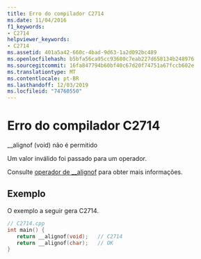 ```yaml
---
title: Erro do compilador C2714
ms.date: 11/04/2016
f1_keywords:
- C2714
helpviewer_keywords:
- C2714
ms.assetid: 401a5a42-660c-4bad-9d63-1a2d092bc489
ms.openlocfilehash: b5bfa56ca95cc93680c7eab227d658134b248976
ms.sourcegitcommit: 16fa847794b60bf40c67d20f74751a67fccb602e
ms.translationtype: MT
ms.contentlocale: pt-BR
ms.lasthandoff: 12/03/2019
ms.locfileid: "74760550"
---
```

# <a name="compiler-error-c2714"></a>Erro do compilador C2714

__alignof (void) não é permitido

Um valor inválido foi passado para um operador.

Consulte [operador de __alignof](../../cpp/alignof-operator.md) para obter mais informações.

## <a name="example"></a>Exemplo

O exemplo a seguir gera C2714.

```cpp
// C2714.cpp
int main() {
   return __alignof(void);   // C2714
   return __alignof(char);   // OK
}
```
